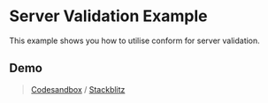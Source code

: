 # Server Validation Example

This example shows you how to utilise conform for server validation.

## Demo

> [Codesandbox](https://codesandbox.io/s/github/edmundhung/conform/tree/main/docs/examples/server-validation) / [Stackblitz](https://stackblitz.com/github/edmundhung/conform/tree/main/docs/examples/server-validation)
